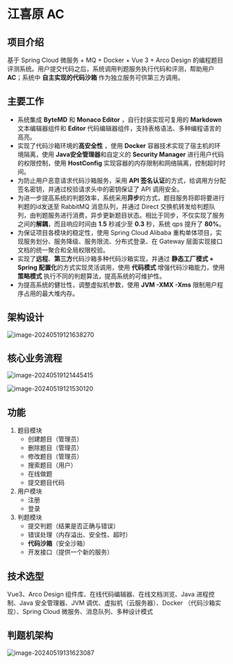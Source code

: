 # 江喜原 AC

## 项目介绍

基于 Spring Cloud 微服务 + MQ + Docker + Vue 3 + Arco Design 的编程题目评测系统。用户提交代码之后，系统调用判题服务执行代码和评测，帮助用户**AC**；系统中 **自主实现的代码沙箱** 作为独立服务可供第三方调用。



## 主要工作

* 系统集成 **ByteMD** 和 **Monaco Editor** ，自行封装实现可复用的 **Markdown** 文本编辑器组件和 **Editor** 代码编辑器组件，支持表格语法、多种编程语言的高亮。
* 实现了代码沙箱环境的**高安全性** ，使用 **Docker** 容器技术实现了宿主机的环境隔离，使用 **Java安全管理器**和自定义的 **Security Manager** 进行用户代码的权限控制，使用 **HostConfig** 实现容器的内存限制和网络隔离，控制超时时间。
* 为防止用户恶意请求代码沙箱服务，采用 **API 签名认证**的方式，给调用方分配签名密钥，并通过校验请求头中的密钥保证了 API 调用安全。
* 为进一步提高系统的判题效率，系统采用**异步**的方式，题目服务将即将要进行判题的id发送至 RabbitMQ 消息队列，并通过 Direct 交换机转发给判题队列，由判题服务进行消费，异步更新题目状态。相比于同步，不仅实现了服务之间的**解耦**，而且响应时间由 **1.5** 秒减少至 **0.3** 秒，系统 qps 提升了 **80%**。
* 为保证项目各模块的稳定性，使用 Spring Cloud Alibaba 重构单体项目，实现服务划分、服务降级、服务限流、分布式登录、在 Gateway 层面实现接口文档的统一聚合和全局权限校验。
* 实现了**远程**、**第三方**代码沙箱多种代码沙箱实现，并通过 **静态工厂模式 + Spring 配置化**的方式实现灵活调用，使用 **代码模式** 增强代码沙箱能力，使用 **策略模式** 执行不同的判题算法，提高系统的可维护性。
* 为提高系统的健壮性，调整虚拟机参数，使用 **JVM -XMX -Xms** 限制用户程序占用的最大堆内存。



## 架构设计

![image-20240519121638270](https://github.com/Afterlll/oj/assets/116958691/4c2ced4e-bebf-4fa5-9cdd-cd40470c82bb)





## 核心业务流程

![image-20240519121445415](https://github.com/Afterlll/oj/assets/116958691/a03f9ea4-10a8-48dc-8e03-788c7507b0cc)

![image-20240519121530120](https://github.com/Afterlll/oj/assets/116958691/edfb550c-a7d8-42b9-9d4e-43781bb53d7f)



## 功能

1. 题目模块
   * 创建题目（管理员）
   * 删除题目（管理员）
   * 修改题目（管理员）
   * 搜索题目（用户）
   * 在线做题
   * 提交题目代码
2. 用户模块
   * 注册
   * 登录
3. 判题模块
   * 提交判题（结果是否正确与错误）
   * 错误处理（内存溢出、安全性、超时）
   * **代码沙箱**（安全沙箱）
   * 开发接口（提供一个新的服务）





## 技术选型

Vue3、Arco Design 组件库、在线代码编辑器、在线文档浏览、Java 进程控制、Java 安全管理器、JVM 调优、虚拟机（云服务器）、Docker （代码沙箱实现）、Spring Cloud 微服务、消息队列、多种设计模式





## 判题机架构

![image-20240519131623087](https://github.com/Afterlll/oj/assets/116958691/05ccbc85-4d7e-441c-bd1f-f1cd03aa005e)
